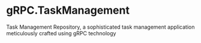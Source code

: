 # gRPC.TaskManagement
Task Management Repository, a sophisticated task management application meticulously crafted using gRPC technology
